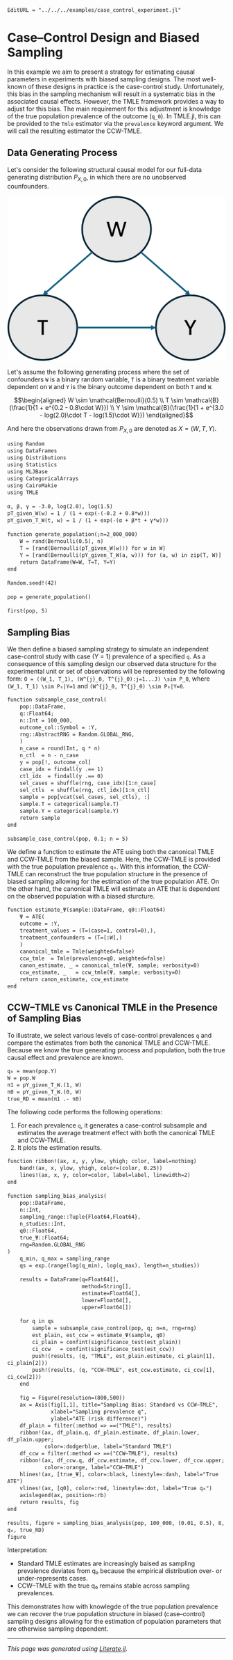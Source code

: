 ```@meta
EditURL = "../../../examples/case_control_experiment.jl"
```

# Case–Control Design and Biased Sampling

In this example we aim to present a strategy for estimating causal parameters
in experiments with biased sampling designs. The most well-known of these designs
in practice is the case-control study. Unfortunately, this bias in the sampling mechanism
will result in a systematic bias in the associated causal effects. However, the TMLE
framework provides a way to adjust for this bias. The main requirement for this adjustment
is knowledge of the true population prevalence of the outcome (``q_0``). In TMLE.jl, this can be
provided to the `Tmle` estimator via the `prevalence` keyword argument.
We will call the resulting estimator the CCW-TMLE.

## Data Generating Process

Let's consider the following structural causal model for our full-data generating
distribution $P_{X,0}$, in which there are no unobserved counfounders.

![simple-causal-graph](../assets/simple_causal_graph.png)

Let's assume the following generating process where the set of confounders `W` is a binary random variable, `T` is a binary
treatment variable dependent on `W` and `Y` is the binary outcome dependent on both `T` and `W`.

```math
\begin{aligned}
W \sim \mathcal{Bernoulli}(0.5) \\
T \sim \mathcal{B}(\frac{1}{1 + e^{0.2 - 0.8\cdot W}}) \\
Y \sim \mathcal{B}(\frac{1}{1 + e^{3.0 - log(2.0)\cdot T - log(1.5)\cdot W}})
\end{aligned}
```

And here the observations drawn from $P_{X,0}$ are denoted as $X = (W, T, Y)$.

````@example case_control_experiment
using Random
using DataFrames
using Distributions
using Statistics
using MLJBase
using CategoricalArrays
using CairoMakie
using TMLE

α, β, γ = -3.0, log(2.0), log(1.5)
pT_given_W(w) = 1 / (1 + exp(-(-0.2 + 0.8*w)))
pY_given_T_W(t, w) = 1 / (1 + exp(-(α + β*t + γ*w)))

function generate_population(;n=2_000_000)
    W = rand(Bernoulli(0.5), n)
    T = [rand(Bernoulli(pT_given_W(w))) for w in W]
    Y = [rand(Bernoulli(pY_given_T_W(a, w))) for (a, w) in zip(T, W)]
    return DataFrame(W=W, T=T, Y=Y)
end

Random.seed!(42)

pop = generate_population()

first(pop, 5)
````

## Sampling Bias
We then define a biased sampling strategy to simulate an independent case-control study with case (Y = 1) prevalence of a specified `q`.
As a consequence of this sampling design our observed data structure for the experimental unit or set of observations will be represented by the following form:
``O = ((W_1, T_1), (W^{j}_0, T^{j}_0):j=1...J) \sim P_0``, where ``(W_1, T_1) \sim P₀|Y=1`` and ``(W^{j}_0, T^{j}_0) \sim P₀|Y=0``.

````@example case_control_experiment
function subsample_case_control(
    pop::DataFrame,
    q::Float64;
    n::Int = 100_000,
    outcome_col::Symbol = :Y,
    rng::AbstractRNG = Random.GLOBAL_RNG,
    )
    n_case = round(Int, q * n)
    n_ctl  = n - n_case
    y = pop[!, outcome_col]
    case_idx = findall(y .== 1)
    ctl_idx  = findall(y .== 0)
    sel_cases = shuffle(rng, case_idx)[1:n_case]
    sel_ctls  = shuffle(rng, ctl_idx)[1:n_ctl]
    sample = pop[vcat(sel_cases, sel_ctls), :]
    sample.T = categorical(sample.T)
    sample.Y = categorical(sample.Y)
    return sample
end

subsample_case_control(pop, 0.1; n = 5)
````

We define a function to estimate the ATE using both the canonical TMLE and CCW-TMLE from the biased sample.
Here, the CCW-TMLE is provided with the true population prevalence `q₀`. With this information, the CCW-TMLE
can reconstruct the true population structure in the presence of biased sampling allowing for the estimation
of the true population ATE. On the other hand, the canonical TMLE will estimate an ATE that is dependent on the
observed population with a biased sturcture.

````@example case_control_experiment
function estimate_Ψ(sample::DataFrame, q0::Float64)
    Ψ = ATE(
    outcome = :Y,
    treatment_values = (T=(case=1, control=0),),
    treatment_confounders = (T=[:W],)
    )
    canonical_tmle = Tmle(weighted=false)
    ccw_tmle  = Tmle(prevalence=q0, weighted=false)
    canon_estimate, _ = canonical_tmle(Ψ, sample; verbosity=0)
    ccw_estimate, _   = ccw_tmle(Ψ, sample; verbosity=0)
    return canon_estimate, ccw_estimate
end
````

## CCW–TMLE vs Canonical TMLE in the Presence of Sampling Bias

To illustrate, we select various levels of case-control prevalences `q` and compare the estimates from both the canonical TMLE and CCW-TMLE.
Because we know the true generating process and population, both the true causal effect and prevalence are known.

````@example case_control_experiment
q₀ = mean(pop.Y)
W = pop.W
π1 = pY_given_T_W.(1, W)
π0 = pY_given_T_W.(0, W)
true_RD = mean(π1 .- π0)
````

The following code performs the following operations:
1. For each prevalence `q`, it generates a case-control subsample and estimates the average treatment effect with both the canonical TMLE and CCW-TMLE.
2. It plots the estimation results.

````@example case_control_experiment
function ribbon!(ax, x, y, ylow, yhigh; color, label=nothing)
    band!(ax, x, ylow, yhigh, color=(color, 0.25))
    lines!(ax, x, y, color=color, label=label, linewidth=2)
end

function sampling_bias_analysis(
    pop::DataFrame,
    n::Int,
    sampling_range::Tuple{Float64,Float64},
    n_studies::Int,
    q0::Float64,
    true_Ψ::Float64;
    rng=Random.GLOBAL_RNG
)
    q_min, q_max = sampling_range
    qs = exp.(range(log(q_min), log(q_max), length=n_studies))

    results = DataFrame(q=Float64[],
                        method=String[],
                        estimate=Float64[],
                        lower=Float64[],
                        upper=Float64[])

    for q in qs
        sample = subsample_case_control(pop, q; n=n, rng=rng)
        est_plain, est_ccw = estimate_Ψ(sample, q0)
        ci_plain = confint(significance_test(est_plain))
        ci_ccw   = confint(significance_test(est_ccw))
        push!(results, (q, "TMLE", est_plain.estimate, ci_plain[1], ci_plain[2]))
        push!(results, (q, "CCW–TMLE", est_ccw.estimate, ci_ccw[1], ci_ccw[2]))
    end

    fig = Figure(resolution=(800,500))
    ax = Axis(fig[1,1], title="Sampling Bias: Standard vs CCW–TMLE",
              xlabel="Sampling prevalence q",
              ylabel="ATE (risk difference)")
    df_plain = filter(:method => ==("TMLE"), results)
    ribbon!(ax, df_plain.q, df_plain.estimate, df_plain.lower, df_plain.upper;
            color=:dodgerblue, label="Standard TMLE")
    df_ccw = filter(:method => ==("CCW–TMLE"), results)
    ribbon!(ax, df_ccw.q, df_ccw.estimate, df_ccw.lower, df_ccw.upper;
            color=:orange, label="CCW–TMLE")
    hlines!(ax, [true_Ψ], color=:black, linestyle=:dash, label="True ATE")
    vlines!(ax, [q0], color=:red, linestyle=:dot, label="True q₀")
    axislegend(ax, position=:rb)
    return results, fig
end

results, figure = sampling_bias_analysis(pop, 100_000, (0.01, 0.5), 8, q₀, true_RD)
figure
````

Interpretation:
- Standard TMLE estimates are increasingly baised as sampling prevalence deviates from q₀ because the
  empirical distribution over- or under-represents cases.
- CCW–TMLE with the true q₀ remains stable across sampling prevalences.

This demonstrates how with knowlegde of the true population prevalence we can
recover the true population structure in biased (case–control) sampling designs allowing for
the estimation of population parameters that are otherwise sampling dependent.

---

*This page was generated using [Literate.jl](https://github.com/fredrikekre/Literate.jl).*

